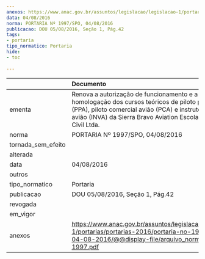 ```yaml
---
anexos: https://www.anac.gov.br/assuntos/legislacao/legislacao-1/portarias/portarias-2016/portaria-no-1997-spo-04-08-2016/@@display-file/arquivo_norma/PA2016-1997.pdf
data: 04/08/2016
norma: PORTARIA Nº 1997/SPO, 04/08/2016
publicacao: DOU 05/08/2016, Seção 1, Pág.42
tags:
- portaria
tipo_normatico: Portaria
hide: 
- toc 
 
---
```


|                    | Documento                                                                                                                                                                                                                    |
|:-------------------|:-----------------------------------------------------------------------------------------------------------------------------------------------------------------------------------------------------------------------------|
| ementa             | Renova a autorização de funcionamento e a homologação dos cursos teóricos de piloto privado avião (PPA), piloto comercial avião (PCA) e instrutor de voo avião (INVA) da Sierra Bravo Aviation Escola de Aviação Civil Ltda. |
| norma              | PORTARIA Nº 1997/SPO, 04/08/2016                                                                                                                                                                                             |
| tornada_sem_efeito |                                                                                                                                                                                                                              |
| alterada           |                                                                                                                                                                                                                              |
| data               | 04/08/2016                                                                                                                                                                                                                   |
| outros             |                                                                                                                                                                                                                              |
| tipo_normatico     | Portaria                                                                                                                                                                                                                     |
| publicacao         | DOU 05/08/2016, Seção 1, Pág.42                                                                                                                                                                                              |
| revogada           |                                                                                                                                                                                                                              |
| em_vigor           |                                                                                                                                                                                                                              |
| anexos             | https://www.anac.gov.br/assuntos/legislacao/legislacao-1/portarias/portarias-2016/portaria-no-1997-spo-04-08-2016/@@display-file/arquivo_norma/PA2016-1997.pdf                                                               |